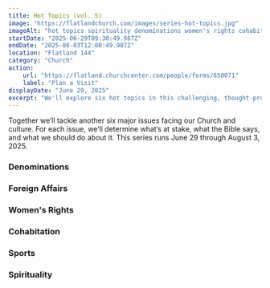 ```yaml
---
title: Hot Topics (vol. 5)
image: "https://flatlandchurch.com/images/series-hot-topics.jpg"
imageAlt: "hot topics spirituality denominations women's rights cohabitation sports"
startDate: "2025-06-29T09:30:49.987Z"
endDate: "2025-08-03T12:00:49.987Z"
location: "Flatland 144"
category: "Church"
action:
    url: "https://flatland.churchcenter.com/people/forms/650071"
    label: "Plan a Visit"
displayDate: "June 29, 2025"
excerpt: "We'll explore six hot topics in this challenging, thought-provoking series."
---
```

Together we’ll tackle another six major issues facing our Church and culture. For each issue, we’ll determine what’s at stake, what the Bible says, and what we should do about it. This series runs June 29 through August 3, 2025.

### Denominations
### Foreign Affairs
### Women's Rights
### Cohabitation
### Sports
### Spirituality
